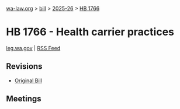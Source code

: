 [wa-law.org](/) > [bill](/bill/) > [2025-26](/bill/2025-26/) > [HB 1766](/bill/2025-26/hb/1766/)

# HB 1766 - Health carrier practices
[leg.wa.gov](https://app.leg.wa.gov/billsummary?BillNumber=1766&Year=2025&Initiative=false) | [RSS Feed](./rss.xml)

## Revisions
* [Original Bill](1/)

## Meetings